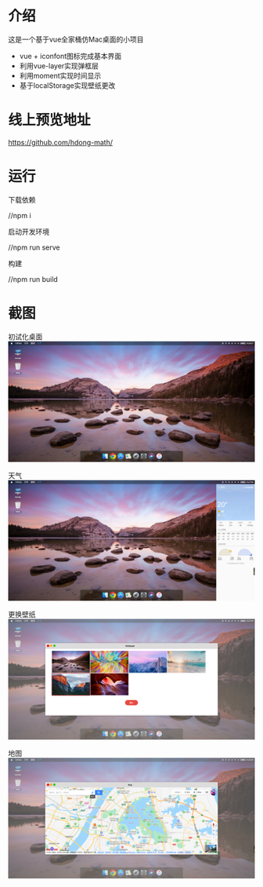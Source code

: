 # 介绍
这是一个基于vue全家桶仿Mac桌面的小项目
* vue + iconfont图标完成基本界面
* 利用vue-layer实现弹框层
* 利用moment实现时间显示
* 基于localStorage实现壁纸更改

# 线上预览地址
https://github.com/hdong-math/

# 运行
下载依赖

//npm i

启动开发环境

//npm run serve

构建

//npm run build

# 截图
初试化桌面
![image](description_images/2021-04-09_162641.png)

天气
![image](description_images/2021-04-09_162714.png)

更换壁纸
![image](description_images/2021-04-09_162802.png)

地图
![image](description_images/2021-04-09_162927.png)

